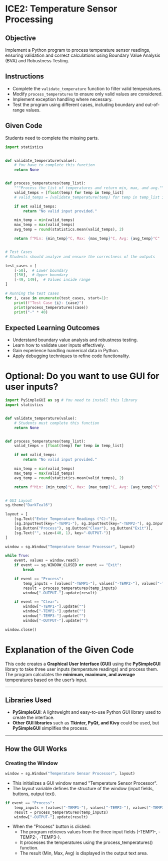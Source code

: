 # ICE2: Temperature Sensor Processing

## Objective
Implement a Python program to process temperature sensor readings, ensuring validation and correct calculations using Boundary Value Analysis (BVA) and Robustness Testing.

## Instructions
- Complete the `validate_temperature` function to filter valid temperatures.
- Modify `process_temperatures` to ensure only valid values are considered.
- Implement exception handling where necessary.
- Test the program using different cases, including boundary and out-of-range values.

## Given Code
Students need to complete the missing parts.

```python
import statistics


def validate_temperature(value):
    # You have to complete this function
    return None


def process_temperatures(temp_list):
    """Process the list of temperatures and return min, max, and avg."""
    valid_temps = [float(temp) for temp in temp_list]
    # valid_temps = [validate_temperature(temp) for temp in temp_list if validate_temperature(temp) is not None]

    if not valid_temps:
        return "No valid input provided."

    min_temp = min(valid_temps)
    max_temp = max(valid_temps)
    avg_temp = round(statistics.mean(valid_temps), 2)

    return f"Min: {min_temp}°C, Max: {max_temp}°C, Avg: {avg_temp}°C"


# Test Cases
# Students should analyze and ensure the correctness of the outputs

test_cases = [
    [-50],  # Lower boundary
    [150],  # Upper boundary
    [-49, 149],  # Values inside range
]

# Running the test cases
for i, case in enumerate(test_cases, start=1):
    print(f"Test Case {i}: {case}")
    print(process_temperatures(case))
    print("-" * 40)
```

## Expected Learning Outcomes
- Understand boundary value analysis and robustness testing.
- Learn how to validate user inputs effectively.
- Gain experience handling numerical data in Python.
- Apply debugging techniques to refine code functionality.

# Optional: Do you want to use GUI for user inputs?

```python
import PySimpleGUI as sg # You need to install this library
import statistics


def validate_temperature(value):
    # Students must complete this function
    return None


def process_temperatures(temp_list):
    valid_temps = [float(temp) for temp in temp_list]

    if not valid_temps:
        return "No valid input provided."

    min_temp = min(valid_temps)
    max_temp = max(valid_temps)
    avg_temp = round(statistics.mean(valid_temps), 2)

    return f"Min: {min_temp}°C, Max: {max_temp}°C, Avg: {avg_temp}°C"


# GUI Layout
sg.theme("DarkTeal6")

layout = [
    [sg.Text("Enter Temperature Readings (°C):")],
    [sg.InputText(key="-TEMP1-"), sg.InputText(key="-TEMP2-"), sg.InputText(key="-TEMP3-")],
    [sg.Button("Process"), sg.Button("Clear"), sg.Button("Exit")],
    [sg.Text("", size=(40, 1), key="-OUTPUT-")]
]

window = sg.Window("Temperature Sensor Processor", layout)

while True:
    event, values = window.read()
    if event == sg.WINDOW_CLOSED or event == "Exit":
        break

    if event == "Process":
        temp_inputs = [values["-TEMP1-"], values["-TEMP2-"], values["-TEMP3-"]]
        result = process_temperatures(temp_inputs)
        window["-OUTPUT-"].update(result)

    if event == "Clear":
        window["-TEMP1-"].update("")
        window["-TEMP2-"].update("")
        window["-TEMP3-"].update("")
        window["-OUTPUT-"].update("")

window.close()

```

# Explanation of the Given Code

This code creates a **Graphical User Interface (GUI)** using the **PySimpleGUI** library to take three user inputs (temperature readings) and process them. The program calculates the **minimum, maximum, and average** temperatures based on the user’s input.

---

## Libraries Used

- **PySimpleGUI**: A lightweight and easy-to-use Python GUI library used to create the interface.
- **Other GUI libraries** such as **Tkinter, PyQt, and Kivy** could be used, but **PySimpleGUI** simplifies the process.
---

## How the GUI Works

### Creating the Window
```python
window = sg.Window("Temperature Sensor Processor", layout)
```
- This initializes a GUI window named "Temperature Sensor Processor".
- The layout variable defines the structure of the window (input fields, buttons, output text).

```python
if event == "Process":
    temp_inputs = [values["-TEMP1-"], values["-TEMP2-"], values["-TEMP3-"]]
    result = process_temperatures(temp_inputs)
    window["-OUTPUT-"].update(result)
```
- When the "Process" button is clicked:
    - The program retrieves values from the three input fields (-TEMP1-, -TEMP2-, -TEMP3-).
    - It processes the temperatures using the process_temperatures() function.
    - The result (Min, Max, Avg) is displayed in the output text area.
